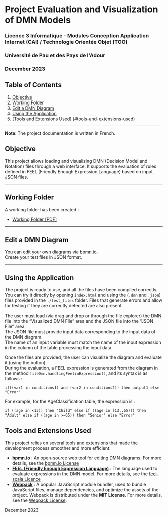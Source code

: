 # Project Evaluation and Visualization of DMN Models

### Licence 3 Informatique - Modules Conception Application Internet (CAI) / Technologie Orientée Objet (TOO)  
### Université de Pau et des Pays de l'Adour  
### December 2023

## Table of Contents
1. [Objective](#objective)
2. [Working Folder](#working-folder)
3. [Edit a DMN Diagram](#edit-a-dmn-diagram)
4. [Using the Application](#using-the-application)
5. [Tools and Extensions Used] (#tools-and-extensions-used)

---

**Note**: The project documentation is written in French.

## Objective

This project allows loading and visualizing DMN (Decision Model and Notation) files through a web interface. It supports the evaluation of rules defined in FEEL (Friendly Enough Expression Language) based on input JSON files.

---

## Working Folder

A working folder has been created :
- [Working Folder [PDF]](./Dossier_Projet.pdf)

---

## Edit a DMN Diagram

You can edit your own diagrams via [bpmn.io](https://demo.bpmn.io/dmn).  
Create your test files in JSON format.

---

## Using the Application

The project is ready to use, and all the files have been compiled correctly. You can try it directly by opening `index.html` and using the (`.dmn` and `.json`) files provided in the `./test_files` folder. Files that generate errors and allow for testing if they are correctly detected are also present.

The user must load (via drag and drop or through the file explorer) the DMN file into the “Visualized DMN File” area and the JSON file into the “JSON File” area.  
The JSON file must provide input data corresponding to the input data of the DMN diagram.  
The name of an input variable must match the name of the input expression in the column of the table processing the input data.

Once the files are provided, the user can visualize the diagram and evaluate it (using the button).  
During the evaluation, a FEEL expression is generated from the diagram in the method `fileDmn.handlingFeelinExpression()`, and its syntax is as follows :

```text
if((var1 in conditions1) and (var2 in conditions2)) then output1 else "Error"
```

For example, for the AgeClassification table, the expression is :
```text
if ((age in <13)) then "Child" else if ((age in [13..65))) then "Adult" else if ((age in >=65)) then "Senior" else "Error"
```

## Tools and Extensions Used
This project relies on several tools and extensions that made the development process smoother and more efficient:

- **[bpmn.io](https://demo.bpmn.io/dmn)** : An open-source web tool for editing DMN diagrams. For more details, see the [bpmn.io License](https://bpmn.io/license/)
- **[FEEL (Friendly Enough Expression Language)](https://camunda.github.io/feel-scala/docs/reference)** : The language used to evaluate expressions in the DMN model. For more details, see the [feel-scala Licence](https://github.com/camunda/feel-scala/blob/main/LICENSE)
- **[Webpack](https://webpack.js.org/)** : A popular JavaScript module bundler, used to bundle JavaScript files, manage dependencies, and optimize the assets of the project. Webpack is distributed under the **MIT License**. For more details, see the [Webpack License](https://webpack.js.org/license). 


December 2023
